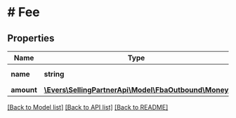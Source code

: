 # # Fee

## Properties

Name | Type | Description | Notes
------------ | ------------- | ------------- | -------------
**name** | **string** | The type of fee. |
**amount** | [**\Evers\SellingPartnerApi\Model\FbaOutbound\Money**](Money.md) |  |

[[Back to Model list]](../../README.md#models) [[Back to API list]](../../README.md#endpoints) [[Back to README]](../../README.md)
